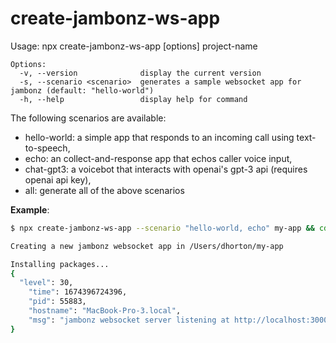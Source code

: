 # create-jambonz-ws-app 

Usage: npx create-jambonz-ws-app [options] project-name
```
Options:
  -v, --version              display the current version
  -s, --scenario <scenario>  generates a sample websocket app for jambonz (default: "hello-world")
  -h, --help                 display help for command
```

The following scenarios are available:
- hello-world: a simple app that responds to an incoming call using text-to-speech,
- echo: an collect-and-response app that echos caller voice input,
- chat-gpt3: a voicebot that interacts with openai's gpt-3 api (requires openai api key),
- all: generate all of the above scenarios

**Example**: 

```bash
$ npx create-jambonz-ws-app --scenario "hello-world, echo" my-app && cd $_ && node app.js

Creating a new jambonz websocket app in /Users/dhorton/my-app

Installing packages...
{
  "level": 30,
	"time": 1674396724396,
	"pid": 55883,
	"hostname": "MacBook-Pro-3.local",
	"msg": "jambonz websocket server listening at http://localhost:3000"
}
```
